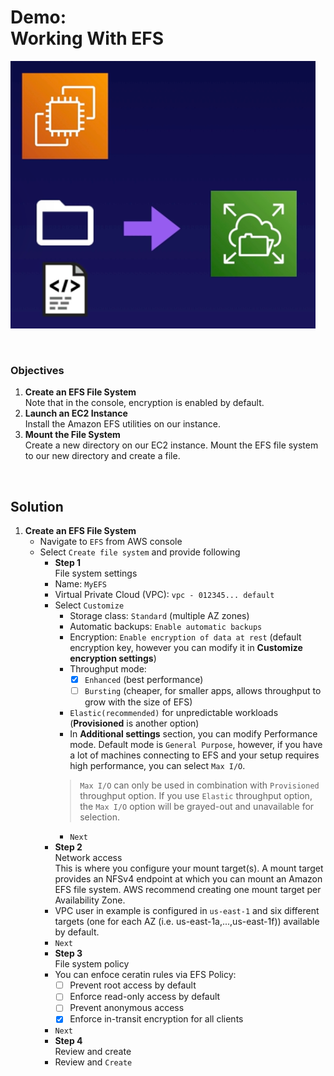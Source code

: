 # Demo:<br>Working With EFS

![](../img/demo/4.4.EFS.png)

<br>

### Objectives
1. **Create an EFS File System**<br>Note that in the console, encryption is enabled by default.
2. **Launch an EC2 Instance**<br>Install the Amazon EFS utilities on our instance.
3. **Mount the File System**<br>Create a new directory on our EC2 instance. Mount the EFS file system to our new directory and create a file.

<br>

## Solution
1. **Create an EFS File System**
   - Navigate to `EFS` from AWS console
   - Select `Create file system` and provide following
     - **Step 1**<br>File system settings
     - Name: `MyEFS`
     - Virtual Private Cloud (VPC): `vpc - 012345... default`
     - Select `Customize`
       - Storage class: `Standard` (multiple AZ zones)
       - Automatic backups: `Enable automatic backups`
       - Encryption: `Enable encryption of data at rest` (default encryption key, however you can modify it in **Customize encryption settings**)
       - Throughput mode:
         - [x] `Enhanced` (best performance)
         - [ ] `Bursting` (cheaper, for smaller apps, allows throughput to grow with the size of EFS)
       - `Elastic(recommended)` for unpredictable workloads (**Provisioned** is another option)
       - In **Additional settings** section, you can modify Performance mode. Default mode is `General Purpose`, however, if you have a lot of machines connecting to EFS and your setup requires high performance, you can select `Max I/O`. 
       > `Max I/O` can only be used in combination with `Provisioned` throughput option. If you use `Elastic` throughput option, the `Max I/O` option will be grayed-out and unavailable for selection.
       - `Next`
     - **Step 2**<br>Network access<br>This is where you configure your mount target(s). A mount target provides an NFSv4 endpoint at which you can mount an Amazon EFS file system. AWS recommend creating one mount target per Availability Zone.
     - VPC user in example is configured in `us-east-1` and six different targets (one for each AZ (i.e. us-east-1a,...,us-east-1f)) available by default.
     - `Next`
     - **Step 3**<br>File system policy
     - You can enfoce ceratin rules via EFS Policy:
       - [ ] Prevent root access by default
       - [ ] Enforce read-only access by default
       - [ ] Prevent anonymous access
       - [x] Enforce in-transit encryption for all clients
     - `Next`
     - **Step 4**<br>Review and create
     - Review and `Create`

<br>

